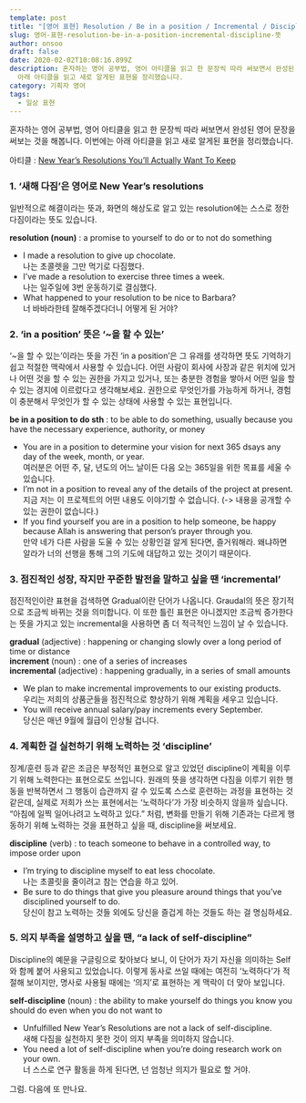 ```yaml
---
template: post
title: "[영어 표현] Resolution / Be in a position / Incremental / Discipline 뜻"
slug: 영어-표현-resolution-be-in-a-position-incremental-discipline-뜻
author: onsoo
draft: false
date: 2020-02-02T10:08:16.899Z
description: 혼자하는 영어 공부법, 영어 아티클을 읽고 한 문장씩 따라 써보면서 완성된 영어 문장을 써보는 것을 해봅니다. 이번에는
  아래 아티클을 읽고 새로 알게된 표현을 정리했습니다.
category: 기획자 영어
tags:
  - 일상 표현
---
```

혼자하는 영어 공부법, 영어 아티클을 읽고 한 문장씩 따라 써보면서 완성된 영어 문장을 써보는 것을 해봅니다. 이번에는 아래 아티클을 읽고 새로 알게된 표현을 정리했습니다.

아티클 : [New Year’s Resolutions You’ll Actually Want To Keep](https://magazine.startus.cc/new-year-resolution/)

### 1. ‘새해 다짐’은 영어로 New Year’s resolutions

일반적으로 해결이라는 뜻과, 화면의 해상도로 알고 있는 resolution에는 스스로 정한 다짐이라는 뜻도 있습니다.

**resolution (noun)** : a promise to yourself to do or to not do something

* I made a resolution to give up chocolate.\
  나는 초콜렛을 그만 먹기로 다짐했다.
* I’ve made a resolution to exercise three times a week.\
  나는 일주일에 3번 운동하기로 결심했다.
* What happened to your resolution to be nice to Barbara?\
  너 바바라한테 잘해주겠다더니 어떻게 된 거야?

### 2. ‘in a position’ 뜻은 ‘~을 할 수 있는’

‘~을 할 수 있는’이라는 뜻을 가진 ‘in a position’은 그 유래를 생각하면 뜻도 기억하기 쉽고 적절한 맥락에서 사용할 수 있습니다. 어떤 사람이 회사에 사장과 같은 위치에 있거나 어떤 것을 할 수 있는 권한을 가지고 있거나, 또는 충분한 경험을 쌓아서 어떤 일을 할 수 있는 경지에 이르렀다고 생각해보세요. 권한으로 무엇인가를 가능하게 하거나, 경험이 충분해서 무엇인가 할 수 있는 상태에 사용할 수 있는 표현입니다.

**be in a position to do sth** : to be able to do something, usually because you have the necessary experience, authority, or money

* You are in a position to determine your vision for next 365 dsays any day of the week, month, or year.\
  여러분은 어떤 주, 달, 년도의 어느 날이든 다음 오는 365일을 위한 목표를 세울 수 있습니다.
* I’m not in a position to reveal any of the details of the project at present.\
  지금 저는 이 프로젝트의 어떤 내용도 이야기할 수 없습니다. (-> 내용을 공개할 수 있는 권한이 없습니다.)
* If you find yourself you are in a position to help someone, be happy because Allah is answering that person’s prayer through you.\
  만약 네가 다른 사람을 도울 수 있는 상황인걸 알게 된다면, 즐거워해라. 왜냐하면 알라가 너의 선행을 통해 그의 기도에 대답하고 있는 것이기 때문이다.

### 3. 점진적인 성장, 작지만 꾸준한 발전을 말하고 싶을 땐 ‘incremental’

점진적인이란 표현을 검색하면 Gradual이란 단어가 나옵니다. Graudal의 뜻은 장기적으로 조금씩 바뀌는 것을 의미합니다. 이 또한 틀린 표현은 아니겠지만 조금씩 증가한다는 뜻을 가지고 있는 incremental을 사용하면 좀 더 적극적인 느낌이 날 수 있습니다.

**gradual** (adjective) : happening or changing slowly over a long period of time or distance\
**increment** (noun) : one of a series of increases\
**incremental** (adjective) : happening gradually, in a series of small amounts

* We plan to make incremental improvements to our existing products.\
  우리는 저희의 상품군들을 점진적으로 향상하기 위해 계획을 세우고 있습니다.
* You will receive annual salary/pay increments every September.\
  당신은 매년 9월에 월급이 인상될 겁니다.

### 4. 계획한 걸 실천하기 위해 노력하는 것 ‘discipline’

징계/훈련 등과 같은 조금은 부정적인 표현으로 알고 있었던 discipline이 계획을 이루기 위해 노력한다는 표현으로도 쓰입니다. 원래의 뜻을 생각하면 다짐을 이루기 위한 행동을 반복하면서 그 행동이 습관까지 갈 수 있도록 스스로 훈련하는 과정을 표현하는 것 같은데, 실제로 저희가 쓰는 표현에서는 ‘노력하다’가 가장 비슷하지 않을까 싶습니다. “아침에 일찍 일어나려고 노력하고 있다.” 처럼, 변화를 만들기 위해 기존과는 다르게 행동하기 위해 노력하는 것을 표현하고 싶을 때, discipline을 써보세요.

**discipline** (verb) : to teach someone to behave in a controlled way, to impose order upon

* I’m trying to discipline myself to eat less chocolate.\
  나는 초콜릿을 줄이려고 참는 연습을 하고 있어.
* Be sure to do things that give you pleasure around things that you’ve disciplined yourself to do.\
  당신이 참고 노력하는 것들 외에도 당신을 즐겁게 하는 것들도 하는 걸 명심하세요.

### 5. 의지 부족을 설명하고 싶을 땐, “a lack of self-discipline”

Discipline의 예문을 구글링으로 찾아보다 보니, 이 단어가 자기 자신을 의미하는 Self와 함께 붙어 사용되고 있었습니다. 이렇게 동사로 쓰일 때에는 여전히 ‘노력하다’가 적절해 보이지만, 명사로 사용될 때에는 ‘의지’로 표현하는 게 맥락이 더 맞아 보입니다.

**self-discipline** (noun) : the ability to make yourself do things you know you should do even when you do not want to

* Unfulfilled New Year’s Resolutions are not a lack of self-discipline.\
  새해 다짐을 실천하지 못한 것이 의지 부족을 의미하지 않습니다.
* You need a lot of self-discipline when you’re doing research work on your own.\
  너 스스로 연구 활동을 하게 된다면, 넌 엄청난 의지가 필요로 할 거야.

그럼. 다음에 또 만나요.